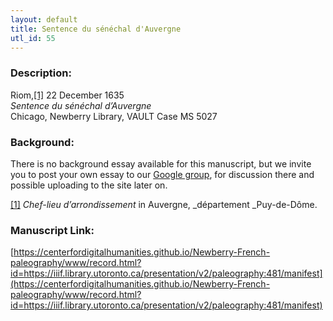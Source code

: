 ```yaml
---
layout: default
title: Sentence du sénéchal d'Auvergne
utl_id: 55
---
```


### Description:

Riom,<a id="_ftnref1">[[1]](#_ftn1)</a> 22 December 1635<br>
_Sentence du sénéchal d’Auvergne_<br>
Chicago, Newberry Library, VAULT Case MS 5027

### Background:

There is no background essay available for this manuscript, but we invite you to post your own essay to our [Google group](https://paleography.library.utoronto.ca/content/group-work), for discussion there and possible uploading to the site later on.

<a id="_ftn1">[[1]](#_ftnref1)</a> _Chef-lieu d’arrondissement_ in Auvergne, _département _Puy-de-Dôme. 

### Manuscript Link:

[https://centerfordigitalhumanities.github.io/Newberry-French-paleography/www/record.html?id=https://iiif.library.utoronto.ca/presentation/v2/paleography:481/manifest](https://centerfordigitalhumanities.github.io/Newberry-French-paleography/www/record.html?id=https://iiif.library.utoronto.ca/presentation/v2/paleography:481/manifest)
